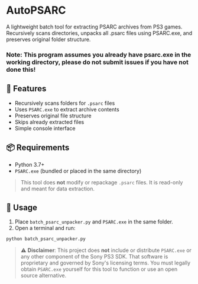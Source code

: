 # AutoPSARC
A lightweight batch tool for extracting PSARC archives from PS3 games. Recursively scans directories, unpacks all .psarc files using PSARC.exe, and preserves original folder structure.

### Note: This program assumes you already have psarc.exe in the working directory, please do not submit issues if you have not done this!


## 🔧 Features

- Recursively scans folders for `.psarc` files
- Uses `PSARC.exe` to extract archive contents
- Preserves original file structure
- Skips already extracted files
- Simple console interface

## 📦 Requirements

- Python 3.7+
- `PSARC.exe` (bundled or placed in the same directory)

> This tool does **not** modify or repackage `.psarc` files. It is read-only and meant for data extraction.

## 🚀 Usage

1. Place `batch_psarc_unpacker.py` and `PSARC.exe` in the same folder.
2. Open a terminal and run:

```bash
python batch_psarc_unpacker.py
```

> ⚠️ **Disclaimer**: This project does **not** include or distribute `PSARC.exe` or any other component of the Sony PS3 SDK. That software is proprietary and governed by Sony's licensing terms. You must legally obtain `PSARC.exe` yourself for this tool to function or use an open source alternative.
